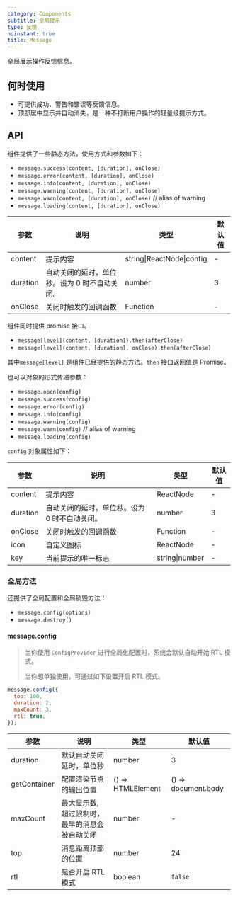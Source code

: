 ```yaml
---
category: Components
subtitle: 全局提示
type: 反馈
noinstant: true
title: Message
---
```


全局展示操作反馈信息。

## 何时使用

- 可提供成功、警告和错误等反馈信息。
- 顶部居中显示并自动消失，是一种不打断用户操作的轻量级提示方式。

## API

组件提供了一些静态方法，使用方式和参数如下：

- `message.success(content, [duration], onClose)`
- `message.error(content, [duration], onClose)`
- `message.info(content, [duration], onClose)`
- `message.warning(content, [duration], onClose)`
- `message.warn(content, [duration], onClose)` // alias of warning
- `message.loading(content, [duration], onClose)`

| 参数     | 说明                                          | 类型                      | 默认值 |
| -------- | --------------------------------------------- | ------------------------- | ------ |
| content  | 提示内容                                      | string\|ReactNode\|config | -      |
| duration | 自动关闭的延时，单位秒。设为 0 时不自动关闭。 | number                    | 3      |
| onClose  | 关闭时触发的回调函数                          | Function                  | -      |

组件同时提供 promise 接口。

- `message[level](content, [duration]).then(afterClose)`
- `message[level](content, [duration], onClose).then(afterClose)`

其中`message[level]` 是组件已经提供的静态方法。`then` 接口返回值是 Promise。

也可以对象的形式传递参数：

- `message.open(config)`
- `message.success(config)`
- `message.error(config)`
- `message.info(config)`
- `message.warning(config)`
- `message.warn(config)` // alias of warning
- `message.loading(config)`

`config` 对象属性如下：

| 参数     | 说明                                          | 类型           | 默认值 |
| -------- | --------------------------------------------- | -------------- | ------ |
| content  | 提示内容                                      | ReactNode      | -      |
| duration | 自动关闭的延时，单位秒。设为 0 时不自动关闭。 | number         | 3      |
| onClose  | 关闭时触发的回调函数                          | Function       | -      |
| icon     | 自定义图标                                    | ReactNode      | -      |
| key      | 当前提示的唯一标志                            | string\|number | -      |

### 全局方法

还提供了全局配置和全局销毁方法：

- `message.config(options)`
- `message.destroy()`

#### message.config

> 当你使用 `ConfigProvider` 进行全局化配置时，系统会默认自动开始 RTL 模式。
>
> 当你想单独使用，可通过如下设置开启 RTL 模式。

```js
message.config({
  top: 100,
  duration: 2,
  maxCount: 3,
  rtl: true,
});
```

| 参数 | 说明 | 类型 | 默认值 |
| --- | --- | --- | --- |
| duration | 默认自动关闭延时，单位秒 | number | 3 |
| getContainer | 配置渲染节点的输出位置 | () => HTMLElement | () => document.body |
| maxCount | 最大显示数, 超过限制时，最早的消息会被自动关闭 | number | - |
| top | 消息距离顶部的位置 | number | 24 |
| rtl | 是否开启 RTL 模式 | boolean | `false` |
